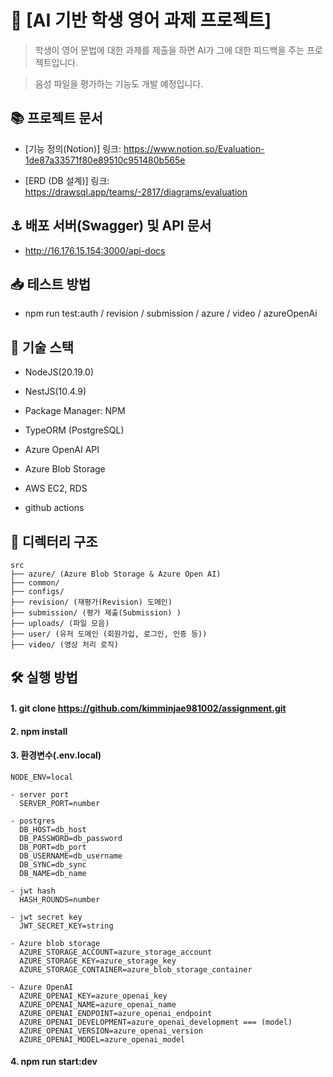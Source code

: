 # 💬 [AI 기반 학생 영어 과제 프로젝트]

> 학생이 영어 문법에 대한 과제를 제출을 하면 AI가 그에 대한 피드백을 주는 프로젝트입니다.

> 음성 파일을 평가하는 기능도 개발 예정입니다.

## 📚 프로젝트 문서

- [기능 정의(Notion)] 링크: https://www.notion.so/Evaluation-1de87a33571f80e89510c951480b565e

- [ERD (DB 설계)] 링크: https://drawsql.app/teams/-2817/diagrams/evaluation

## ⚓ 배포 서버(Swagger) 및 API 문서

- http://16.176.15.154:3000/api-docs

## 📥 테스트 방법

- npm run test:auth / revision / submission / azure / video / azureOpenAi

## 🧱 기술 스택

- NodeJS(20.19.0)

- NestJS(10.4.9)

- Package Manager: NPM

- TypeORM (PostgreSQL)

- Azure OpenAI API

- Azure Blob Storage

- AWS EC2, RDS

- github actions

## 📁 디렉터리 구조

```
src
├── azure/ (Azure Blob Storage & Azure Open AI)
├── common/
├── configs/
├── revision/ (재평가(Revision) 도메인)
├── submission/ (평가 제출(Submission) )
├── uploads/ (파일 모음)
├── user/ (유저 도메인 (회원가입, 로그인, 인증 등))
├── video/ (영상 처리 로직)

```

## 🛠️ 실행 방법

#### 1. git clone https://github.com/kimminjae981002/assignment.git

#### 2. npm install

#### 3. 환경변수(.env.local)

```
NODE_ENV=local

- server port
  SERVER_PORT=number

- postgres
  DB_HOST=db_host
  DB_PASSWORD=db_password
  DB_PORT=db_port
  DB_USERNAME=db_username
  DB_SYNC=db_sync
  DB_NAME=db_name

- jwt hash
  HASH_ROUNDS=number

- jwt secret key
  JWT_SECRET_KEY=string

- Azure blob storage
  AZURE_STORAGE_ACCOUNT=azure_storage_account
  AZURE_STORAGE_KEY=azure_storage_key
  AZURE_STORAGE_CONTAINER=azure_blob_storage_container

- Azure OpenAI
  AZURE_OPENAI_KEY=azure_openai_key
  AZURE_OPENAI_NAME=azure_openai_name
  AZURE_OPENAI_ENDPOINT=azure_openai_endpoint
  AZURE_OPENAI_DEVELOPMENT=azure_openai_development === (model)
  AZURE_OPENAI_VERSION=azure_openai_version
  AZURE_OPENAI_MODEL=azure_openai_model
```

#### 4. npm run start:dev
